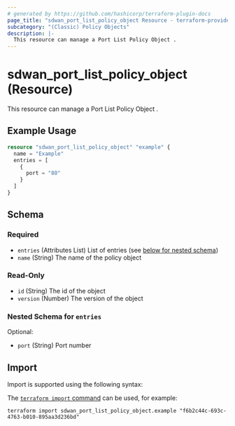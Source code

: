 ```yaml
---
# generated by https://github.com/hashicorp/terraform-plugin-docs
page_title: "sdwan_port_list_policy_object Resource - terraform-provider-sdwan"
subcategory: "(Classic) Policy Objects"
description: |-
  This resource can manage a Port List Policy Object .
---
```


# sdwan_port_list_policy_object (Resource)

This resource can manage a Port List Policy Object .

## Example Usage

```terraform
resource "sdwan_port_list_policy_object" "example" {
  name = "Example"
  entries = [
    {
      port = "80"
    }
  ]
}
```

<!-- schema generated by tfplugindocs -->
## Schema

### Required

- `entries` (Attributes List) List of entries (see [below for nested schema](#nestedatt--entries))
- `name` (String) The name of the policy object

### Read-Only

- `id` (String) The id of the object
- `version` (Number) The version of the object

<a id="nestedatt--entries"></a>
### Nested Schema for `entries`

Optional:

- `port` (String) Port number

## Import

Import is supported using the following syntax:

The [`terraform import` command](https://developer.hashicorp.com/terraform/cli/commands/import) can be used, for example:

```shell
terraform import sdwan_port_list_policy_object.example "f6b2c44c-693c-4763-b010-895aa3d236bd"
```
